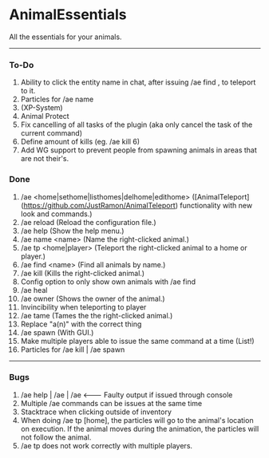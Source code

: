 # AnimalEssentials
All the essentials for your animals.

----

### To-Do

1. Ability to click the entity name in chat, after issuing /ae find <name>, to teleport to it.
2. Particles for /ae name
3. (XP-System)
4. Animal Protect
5. Fix cancelling of all tasks of the plugin (aka only cancel the task of the current command)
6. Define amount of kills (eg. /ae kill 6)
7. Add WG support to prevent people from spawning animals in areas that are not their's.

### Done
1. /ae \<home|sethome|listhomes|delhome|edithome\> ([AnimalTeleport] (https://github.com/JustRamon/AnimalTeleport) functionality with new look and commands.)
2. /ae reload (Reload the configuration file.)
3. /ae help (Show the help menu.)
4. /ae name \<name\> (Name the right-clicked animal.)
5. /ae tp \<home|player\> (Teleport the right-clicked animal to a home or player.)
6. /ae find \<name\> (Find all animals by name.)
7. /ae kill (Kills the right-clicked animal.)
8. Config option to only show own animals with /ae find
9. /ae heal
10. /ae owner (Shows the owner of the animal.)
11. Invincibility when teleporting to player
12. /ae tame (Tames the the right-clicked animal.)
13. Replace "a(n)" with the correct thing
14. /ae spawn (With GUI.)
15. Make multiple players able to issue the same command at a time (List!)
16. Particles for /ae kill | /ae spawn

-----

### Bugs
1. /ae help | /ae | /ae <anything> <--- Faulty output if issued through console
2. Multiple /ae commands can be issues at the same time
3. Stacktrace when clicking outside of inventory
4. When doing /ae tp [home], the particles will go to the animal's location on execution. If the animal moves during the animation, the particles will not follow the animal.
5. /ae tp does not work correctly with multiple players.